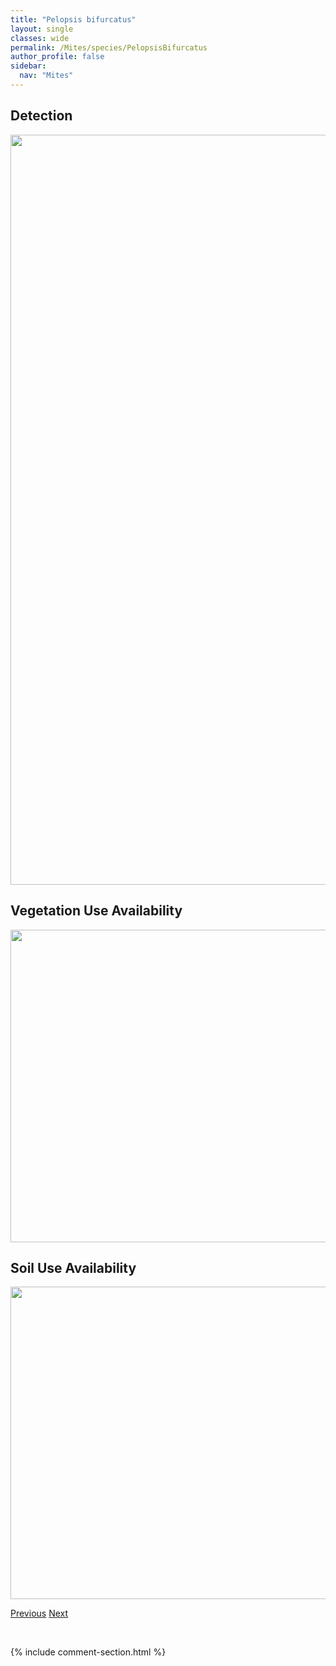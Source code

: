 ```yaml
---
title: "Pelopsis bifurcatus"
layout: single
classes: wide
permalink: /Mites/species/PelopsisBifurcatus
author_profile: false
sidebar:
  nav: "Mites"
---
```


<h2>Detection</h2>

<a href="https://drive.google.com/uc?export=view&id=10aVrG84M-W7FLsaAxNuW8CIcwuiVkyYD">
<img src="https://drive.google.com/uc?export=view&id=10aVrG84M-W7FLsaAxNuW8CIcwuiVkyYD" height = "1200" width = "800">
</a>


<h2>Vegetation Use Availability</h2>

<a href="https://drive.google.com/uc?export=view&id=1a-6Gi7oGcRHdRMJZbRFN6KuEjPncl3eS">
<img src="https://drive.google.com/uc?export=view&id=1a-6Gi7oGcRHdRMJZbRFN6KuEjPncl3eS" height = "500" width = "1000">
</a>


<h2>Soil Use Availability</h2>

<a href="https://drive.google.com/uc?export=view&id=1IZ8EdFxVaQP6KOyds1koWeRdvAwL0LRL">
<img src="https://drive.google.com/uc?export=view&id=1IZ8EdFxVaQP6KOyds1koWeRdvAwL0LRL" height = "500" width = "1000">
</a>


<a href="/DevelopmentWebsite/Mites/species/ParapyroppiaSp1DEW" class="pagination--pager" title="Parapyroppia sp. 1 DEW">Previous</a> <a href="/DevelopmentWebsite/Mites/species/PeloptulusSp1DEW" class="pagination--pager" title="Peloptulus sp. 1 DEW">Next</a>

<p>&nbsp;</p>

{% include comment-section.html %}
